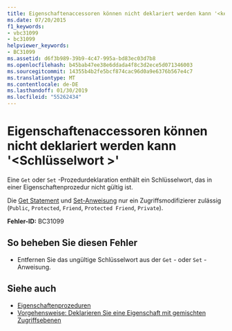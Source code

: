 ```yaml
---
title: Eigenschaftenaccessoren können nicht deklariert werden kann '<keyword>"
ms.date: 07/20/2015
f1_keywords:
- vbc31099
- bc31099
helpviewer_keywords:
- BC31099
ms.assetid: d6f3b989-39b9-4c47-995a-bd83ec03d7b8
ms.openlocfilehash: b45bab47ee38e6ddada4f8c3d2ece5d071346003
ms.sourcegitcommit: 14355b4b2fe5bcf874cac96d0a9e6376b567e4c7
ms.translationtype: MT
ms.contentlocale: de-DE
ms.lasthandoff: 01/30/2019
ms.locfileid: "55262434"
---
```

# <a name="property-accessors-cannot-be-declared-keyword"></a>Eigenschaftenaccessoren können nicht deklariert werden kann '\<Schlüsselwort >'
Eine `Get` oder `Set` -Prozedurdeklaration enthält ein Schlüsselwort, das in einer Eigenschaftenprozedur nicht gültig ist.  
  
 Die [Get Statement](../../visual-basic/language-reference/statements/get-statement.md) und [Set-Anweisung](../../visual-basic/language-reference/statements/set-statement.md) nur ein Zugriffsmodifizierer zulässig (`Public`, `Protected`, `Friend`, `Protected Friend`, `Private`).  
  
 **Fehler-ID:** BC31099  
  
## <a name="to-correct-this-error"></a>So beheben Sie diesen Fehler  
  
-   Entfernen Sie das ungültige Schlüsselwort aus der `Get` - oder `Set` -Anweisung.  
  
## <a name="see-also"></a>Siehe auch
- [Eigenschaftenprozeduren](../../visual-basic/programming-guide/language-features/procedures/property-procedures.md)
- [Vorgehensweise: Deklarieren Sie eine Eigenschaft mit gemischten Zugriffsebenen](../../visual-basic/programming-guide/language-features/procedures/how-to-declare-a-property-with-mixed-access-levels.md)
